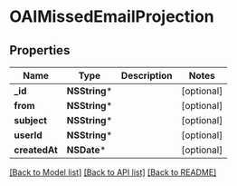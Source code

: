 # OAIMissedEmailProjection

## Properties
Name | Type | Description | Notes
------------ | ------------- | ------------- | -------------
**_id** | **NSString*** |  | [optional] 
**from** | **NSString*** |  | [optional] 
**subject** | **NSString*** |  | [optional] 
**userId** | **NSString*** |  | [optional] 
**createdAt** | **NSDate*** |  | [optional] 

[[Back to Model list]](../README#documentation-for-models) [[Back to API list]](../README#documentation-for-api-endpoints) [[Back to README]](../README)


